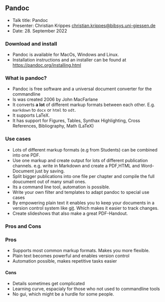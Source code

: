 ## Pandoc

- Talk title: Pandoc
- Presenter: Christian Krippes <christian.krippes@bibsys.uni-giessen.de>
- Date: 28. September 2022

### Download and install
- Pandoc is available for MacOs, Windows and Linux.
- Installation instructions and an installer can be found at <https://pandoc.org/installing.html>

### What is pandoc?

- Pandoc is free software and a universal document converter for the commandline
- Is was created 2006 by John MacFarlane
- It converts **a lot** of different markup formats between each other. E.g. `markdown` to `docx` or `html` to `odt`.
- It supports LaTeX.
- It has support for Figures, Tables, Synthax Highlighting, Cross References, Bibliography, Math (LaTeX)

### Use cases

- Lots of different markup formats (e.g from Students) can be combined into one PDF.
- Use one markup and create output for lots of different publication channels.
e.g. write in Markdown and create a PDF,HTML and Word-Document just by saving.
- Split bigger publications into one file per chapter and compile the full doucument out of many small ones.
- Its a command line tool, automation is possible.
- Write your own filter and templates to adapt pandoc to special use cases
- By empowering plain text it enables you to keep your documents in a version control system like [git]. Which makes it easier to track changes.
- Create slideshows that also make a great PDF-Handout.

[git]:https://git-scm.org

### Pros and Cons

### Pros

- Supports most common markup formats. Makes you more flexible.
- Plain text becomes powerful and enables version control
- Automation possible, makes repetitive tasks easier


#### Cons

- Details sometimes get complicated
- Learning curve, espacialy for those who not used to commandline tools
- No gui, which might be a hurdle for some people.
